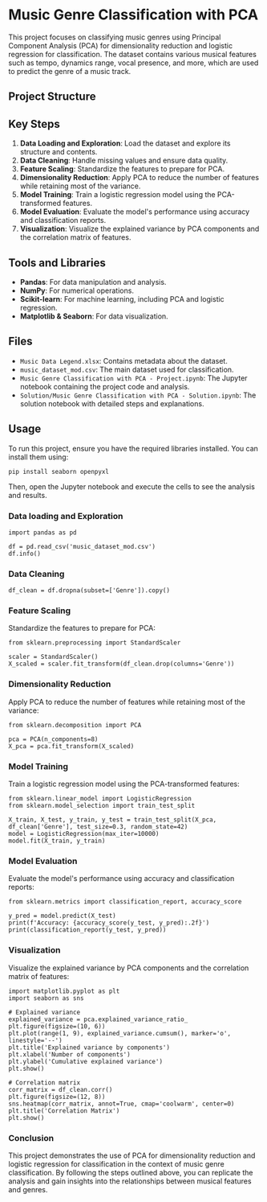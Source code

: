 # Music Genre Classification with PCA

This project focuses on classifying music genres using Principal Component Analysis (PCA) for dimensionality reduction and logistic regression for classification. The dataset contains various musical features such as tempo, dynamics range, vocal presence, and more, which are used to predict the genre of a music track.

## Project Structure


## Key Steps

1. **Data Loading and Exploration**: Load the dataset and explore its structure and contents.
2. **Data Cleaning**: Handle missing values and ensure data quality.
3. **Feature Scaling**: Standardize the features to prepare for PCA.
4. **Dimensionality Reduction**: Apply PCA to reduce the number of features while retaining most of the variance.
5. **Model Training**: Train a logistic regression model using the PCA-transformed features.
6. **Model Evaluation**: Evaluate the model's performance using accuracy and classification reports.
7. **Visualization**: Visualize the explained variance by PCA components and the correlation matrix of features.

## Tools and Libraries

- **Pandas**: For data manipulation and analysis.
- **NumPy**: For numerical operations.
- **Scikit-learn**: For machine learning, including PCA and logistic regression.
- **Matplotlib & Seaborn**: For data visualization.

## Files

- `Music Data Legend.xlsx`: Contains metadata about the dataset.
- `music_dataset_mod.csv`: The main dataset used for classification.
- `Music Genre Classification with PCA - Project.ipynb`: The Jupyter notebook containing the project code and analysis.
- `Solution/Music Genre Classification with PCA - Solution.ipynb`: The solution notebook with detailed steps and explanations.

## Usage

To run this project, ensure you have the required libraries installed. You can install them using:
```
pip install seaborn openpyxl
```
Then, open the Jupyter notebook and execute the cells to see the analysis and results.

### Data loading and Exploration
```
import pandas as pd

df = pd.read_csv('music_dataset_mod.csv')
df.info()
```

### Data Cleaning
```
df_clean = df.dropna(subset=['Genre']).copy()
```

### Feature Scaling
Standardize the features to prepare for PCA:
```
from sklearn.preprocessing import StandardScaler

scaler = StandardScaler()
X_scaled = scaler.fit_transform(df_clean.drop(columns='Genre'))
```

### Dimensionality Reduction
Apply PCA to reduce the number of features while retaining most of the variance:
```
from sklearn.decomposition import PCA

pca = PCA(n_components=8)
X_pca = pca.fit_transform(X_scaled)
```

### Model Training
Train a logistic regression model using the PCA-transformed features:
```
from sklearn.linear_model import LogisticRegression
from sklearn.model_selection import train_test_split

X_train, X_test, y_train, y_test = train_test_split(X_pca, df_clean['Genre'], test_size=0.3, random_state=42)
model = LogisticRegression(max_iter=10000)
model.fit(X_train, y_train)
```

### Model Evaluation
Evaluate the model's performance using accuracy and classification reports:
```
from sklearn.metrics import classification_report, accuracy_score

y_pred = model.predict(X_test)
print(f'Accuracy: {accuracy_score(y_test, y_pred):.2f}')
print(classification_report(y_test, y_pred))
```

### Visualization
Visualize the explained variance by PCA components and the correlation matrix of features:
```
import matplotlib.pyplot as plt
import seaborn as sns

# Explained variance
explained_variance = pca.explained_variance_ratio_
plt.figure(figsize=(10, 6))
plt.plot(range(1, 9), explained_variance.cumsum(), marker='o', linestyle='--')
plt.title('Explained variance by components')
plt.xlabel('Number of components')
plt.ylabel('Cumulative explained variance')
plt.show()

# Correlation matrix
corr_matrix = df_clean.corr()
plt.figure(figsize=(12, 8))
sns.heatmap(corr_matrix, annot=True, cmap='coolwarm', center=0)
plt.title('Correlation Matrix')
plt.show()
```

### Conclusion
This project demonstrates the use of PCA for dimensionality reduction and logistic regression for classification in the context of music genre classification. By following the steps outlined above, you can replicate the analysis and gain insights into the relationships between musical features and genres. 